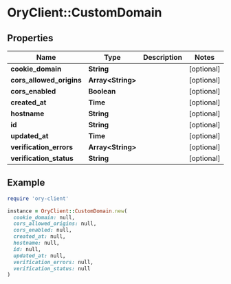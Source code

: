 # OryClient::CustomDomain

## Properties

| Name | Type | Description | Notes |
| ---- | ---- | ----------- | ----- |
| **cookie_domain** | **String** |  | [optional] |
| **cors_allowed_origins** | **Array&lt;String&gt;** |  | [optional] |
| **cors_enabled** | **Boolean** |  | [optional] |
| **created_at** | **Time** |  | [optional] |
| **hostname** | **String** |  | [optional] |
| **id** | **String** |  | [optional] |
| **updated_at** | **Time** |  | [optional] |
| **verification_errors** | **Array&lt;String&gt;** |  | [optional] |
| **verification_status** | **String** |  | [optional] |

## Example

```ruby
require 'ory-client'

instance = OryClient::CustomDomain.new(
  cookie_domain: null,
  cors_allowed_origins: null,
  cors_enabled: null,
  created_at: null,
  hostname: null,
  id: null,
  updated_at: null,
  verification_errors: null,
  verification_status: null
)
```


